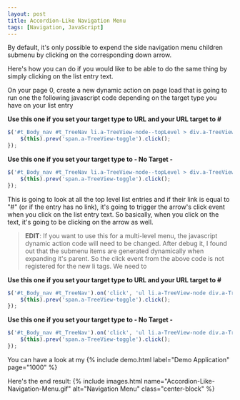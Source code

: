 ```yaml
---
layout: post
title: Accordion-Like Navigation Menu
tags: [Navigation, JavaScript]
---
```


By default, it's only possible to expend the side navigation menu children submenu by clicking on the corresponding down arrow.

Here's how you can do if you would like to be able to do the same thing by simply clicking on the list entry text.

On your page 0, create a new dynamic action on page load that is going to run one the following javascript code depending on the target type you have on your list entry

**Use this one if you set your target type to URL and your URL target to #**
```javascript
$('#t_Body_nav #t_TreeNav li.a-TreeView-node--topLevel > div.a-TreeView-content:has(a[href="#"])').click(function(){
    $(this).prev('span.a-TreeView-toggle').click();
});
```

**Use this one if you set your target type to - No Target -**
```javascript
$('#t_Body_nav #t_TreeNav li.a-TreeView-node--topLevel > div.a-TreeView-content:not(:has(a))').click(function(){
    $(this).prev('span.a-TreeView-toggle').click();
});
```

This is going to look at all the top level list entries and if their link is equal to "#" (or if the entry has no link), it's going to trigger the arrow's click event when you click on the list entry text.
So basically, when you click on the text, it's going to be clicking on the arrow as well.

> **EDIT**: If you want to use this for a multi-level menu, the javascript dynamic action code will need to be changed. After debug it, I found out that the submenu items are generated dynamically when expanding it's parent. So the click event from the above code is not registered for the new li tags. We need to

**Use this one if you set your target type to URL and your URL target to #**
```javascript
$('#t_Body_nav #t_TreeNav').on('click', 'ul li.a-TreeView-node div.a-TreeView-content:has(a[href="#"])', function(){
    $(this).prev('span.a-TreeView-toggle').click();
});
```

**Use this one if you set your target type to - No Target -**
```javascript
$('#t_Body_nav #t_TreeNav').on('click', 'ul li.a-TreeView-node div.a-TreeView-content:not(:has(a))', function(){
    $(this).prev('span.a-TreeView-toggle').click();
});
```

You can have a look at my {% include demo.html label="Demo Application" page="1000" %}

Here's the end result:
{% include images.html name="Accordion-Like-Navigation-Menu.gif" alt="Navigation Menu" class="center-block" %}